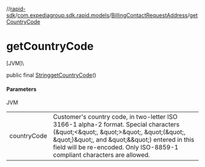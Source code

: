 //[rapid-sdk](../../../index.md)/[com.expediagroup.sdk.rapid.models](../index.md)/[BillingContactRequestAddress](index.md)/[getCountryCode](get-country-code.md)

# getCountryCode

[JVM]\

public final [String](https://docs.oracle.com/javase/8/docs/api/java/lang/String.html)[getCountryCode](get-country-code.md)()

#### Parameters

JVM

| | |
|---|---|
| countryCode | Customer's country code, in two-letter ISO 3166-1 alpha-2 format. Special characters (\&quot;<\&quot;, \&quot;>\&quot;, \&quot;(\&quot;, \&quot;)\&quot;, and \&quot;&\&quot;) entered in this field will be re-encoded. Only ISO-8859-1 compliant characters are allowed. |
